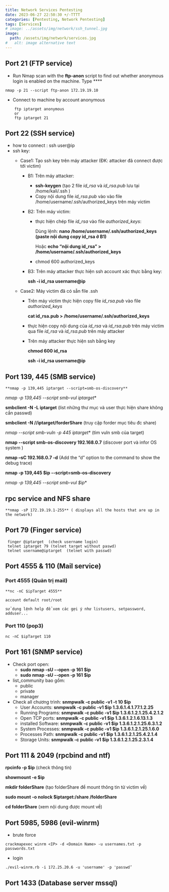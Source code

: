 ```yaml
---
title: Network Services Pentesting 
date: 2023-06-27 22:50:30 +/-TTTT
categories: [Pentesting, Network Pentesting]
tags: [Services] 
# image: ../assets/img/network/ssh_tunnel.jpg
image:
  path: /assets/img/network/services.jpg
#   alt: image alternative text
---
```




## Port 21 (FTP service)
- Run Nmap scan with the **ftp-anon** script to find out whether anonymous login is enabled on the machine. Type ****
```shell
nmap -p 21 --script ftp-anon 172.19.19.10
```
- Connect to machine by account anonymous
```shell
    ftp iptarget anonymous
    or
    ftp iptarget 21
```

## Port 22 (SSH service)
- how to connect : ssh user@ip
- ssh key:
    - Case1: Tạo ssh key trên máy attacker (ĐK: attacker đã connect được tới victim)
        - B1: Trên máy attacker:
            - **ssh-keygen** (tạo 2 file *id_rsa* và *id_rsa.pub* lưu tại /home/kali/.ssh )
            - Copy nội dung file *id_rsa.pub* vào vào file /home/username/.ssh/authorized_keys trên máy victim
        - B2: Trên máy victim:
            - thực hiện chép file *id_rsa* vào file *authorized_keys*:
                
                Dùng lệnh: **nano /home/username/.ssh/authorized_keys (paste nội dung copy id_rsa ở B1)**
                
                Hoặc **echo “nội dung id_rsa” > /home/username/.ssh/authorized_keys**
                
            - chmod 600 authorized_keys
        - B3: Trên máy attacker thực hiện ssh account xác thực bằng key:
            
            **ssh -i id_rsa username@ip**
            
    - Case2: Máy victim đã có sẵn file .ssh
        - Trên máy victim thực hiện copy file *id_rsa.pub* vào file *authorized_keys*
            
             **cat id_rsa.pub > /home/username/.ssh/authorized_keys**
            
        - thực hiện copy nội dung của *id_rsa* và *id_rsa.pub* trên máy victim qua file *id_rsa* và *id_rsa.pub* trên máy attacker
        - Trên máy attacker thực hiện ssh bằng key
            
            **chmod 600 id_rsa**
            
            **ssh -i id_rsa username@ip**

## Port 139, 445 (SMB service)
    **nmap -p 139,445 iptarget --script=smb-os-discovery**

**nmap -p 139,445 --script smb-vul* iptarget**

**smbclient -N -L iptarget**  (list những thư mục và user thực hiện share không cần passwd)

**smbclient -N //iptarget/forderShare**  (truy cập forder mục tiêu đc share)

**nmap --script smb-vuln* -p 445 iptarget**  (tìm vuln smb của target)

**nmap --script smb-os-discovery 192.168.0.7** (discover port và infor OS system )

**nmap –sC 192.168.0.7 -d** (Add the “d” option to the command to show the debug trace)

**nmap -p 139,445 $ip --script=smb-os-discovery**

**nmap -p 139,445 --script smb-vul* $ip**

## rpc service and NFS share
    
    **nmap -sP 172.19.19.1-255** ( displays all the hosts that are up in the network)

## Port 79 (Finger service)
```shell
 finger @iptarget  (check username login)
 telnet iptarget 79 (telnet target without paswd)
 telnet username@iptarget  (telnet with passwd)
```
## Port 4555 & 110 (Mail service)
### Port 4555 (Quản trị mail)
    **nc -nC $ipTarget 4555**

    account default root/root

    sử dụng lệnh help để xem các gợi ý như listusers, setpassword, adduser...

### Port 110 (pop3)
    nc -nC $ipTarget 110

## Port 161 (SNMP service)
- Check port open:
    - **sudo nmap -sU --open -p 161 $ip**
    - **sudo nmap -sU --open -p 161 $ip**
- list_community bao gồm:
    - public
    - private
    - manager
- Check all chương trình: **snmpwalk -c public -v1 -t 10 $ip**
    - User Accounts: **snmpwalk -c public -v1 $ip 1.3.6.1.4.1.77.1.2.25**
    - Running Programs: **snmpwalk -c public -v1 $ip 1.3.6.1.2.1.25.4.2.1.2**
    - Open TCP ports: **snmpwalk -c public -v1 $ip 1.3.6.1.2.1.6.13.1.3**
    - installed Software: **snmpwalk -c public -v1 $ip 1.3.6.1.2.1.25.6.3.1.2**
    - System Processes: **snmpwalk -c public -v1 $ip 1.3.6.1.2.1.25.1.6.0**
    - Processes Path: **snmpwalk -c public -v1 $ip 1.3.6.1.2.1.25.4.2.1.4**
    - Storage Units: **snmpwalk -c public -v1 $ip 1.3.6.1.2.1.25.2.3.1.4**

## Port 111 & 2049 (rpcbind and ntf)
**rpcinfo -p $ip** (check thông tin)

**showmount -e $ip** 

**mkdir folderShare**  (tạo folderShare để mount thông tin từ victim về)

**sudo mount -o nolock $iptarget:/share /folderShare**

**cd folderShare** (xem nội dung được mount về)

## Port 5985, 5986 (evil-winrm)
- brute force
```shell
crackmapexec winrm <IP> -d <Domain Name> -u usernames.txt -p passwords.txt
```
- login
```shell
./evil-winrm.rb -i 172.25.20.6 -u 'username' -p 'passwd’
```

## Port 1433 (Database server mssql)